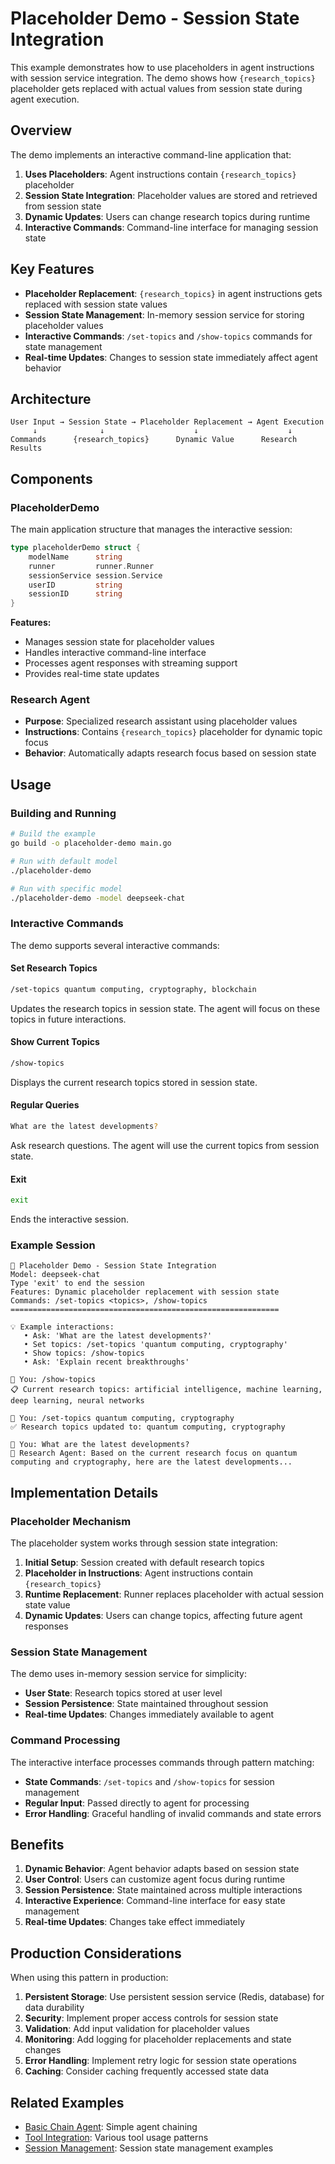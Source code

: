 # Placeholder Demo - Session State Integration

This example demonstrates how to use placeholders in agent instructions with session service integration. The demo shows how `{research_topics}` placeholder gets replaced with actual values from session state during agent execution.

## Overview

The demo implements an interactive command-line application that:
1. **Uses Placeholders**: Agent instructions contain `{research_topics}` placeholder
2. **Session State Integration**: Placeholder values are stored and retrieved from session state
3. **Dynamic Updates**: Users can change research topics during runtime
4. **Interactive Commands**: Command-line interface for managing session state

## Key Features

- **Placeholder Replacement**: `{research_topics}` in agent instructions gets replaced with session state values
- **Session State Management**: In-memory session service for storing placeholder values
- **Interactive Commands**: `/set-topics` and `/show-topics` commands for state management
- **Real-time Updates**: Changes to session state immediately affect agent behavior

## Architecture

```
User Input → Session State → Placeholder Replacement → Agent Execution
     ↓              ↓                    ↓                    ↓
Commands      {research_topics}      Dynamic Value      Research Results
```

## Components

### PlaceholderDemo

The main application structure that manages the interactive session:

```go
type placeholderDemo struct {
    modelName      string
    runner         runner.Runner
    sessionService session.Service
    userID         string
    sessionID      string
}
```

**Features:**
- Manages session state for placeholder values
- Handles interactive command-line interface
- Processes agent responses with streaming support
- Provides real-time state updates

### Research Agent

- **Purpose**: Specialized research assistant using placeholder values
- **Instructions**: Contains `{research_topics}` placeholder for dynamic topic focus
- **Behavior**: Automatically adapts research focus based on session state

## Usage

### Building and Running

```bash
# Build the example
go build -o placeholder-demo main.go

# Run with default model
./placeholder-demo

# Run with specific model
./placeholder-demo -model deepseek-chat
```

### Interactive Commands

The demo supports several interactive commands:

#### Set Research Topics
```bash
/set-topics quantum computing, cryptography, blockchain
```
Updates the research topics in session state. The agent will focus on these topics in future interactions.

#### Show Current Topics
```bash
/show-topics
```
Displays the current research topics stored in session state.

#### Regular Queries
```bash
What are the latest developments?
```
Ask research questions. The agent will use the current topics from session state.

#### Exit
```bash
exit
```
Ends the interactive session.

### Example Session

```
🔑 Placeholder Demo - Session State Integration
Model: deepseek-chat
Type 'exit' to end the session
Features: Dynamic placeholder replacement with session state
Commands: /set-topics <topics>, /show-topics
============================================================

💡 Example interactions:
   • Ask: 'What are the latest developments?'
   • Set topics: /set-topics 'quantum computing, cryptography'
   • Show topics: /show-topics
   • Ask: 'Explain recent breakthroughs'

👤 You: /show-topics
📋 Current research topics: artificial intelligence, machine learning, deep learning, neural networks

👤 You: /set-topics quantum computing, cryptography
✅ Research topics updated to: quantum computing, cryptography

👤 You: What are the latest developments?
🔬 Research Agent: Based on the current research focus on quantum computing and cryptography, here are the latest developments...
```

## Implementation Details

### Placeholder Mechanism

The placeholder system works through session state integration:

1. **Initial Setup**: Session created with default research topics
2. **Placeholder in Instructions**: Agent instructions contain `{research_topics}`
3. **Runtime Replacement**: Runner replaces placeholder with actual session state value
4. **Dynamic Updates**: Users can change topics, affecting future agent responses

### Session State Management

The demo uses in-memory session service for simplicity:

- **User State**: Research topics stored at user level
- **Session Persistence**: State maintained throughout session
- **Real-time Updates**: Changes immediately available to agent

### Command Processing

The interactive interface processes commands through pattern matching:

- **State Commands**: `/set-topics` and `/show-topics` for session management
- **Regular Input**: Passed directly to agent for processing
- **Error Handling**: Graceful handling of invalid commands and state errors

## Benefits

1. **Dynamic Behavior**: Agent behavior adapts based on session state
2. **User Control**: Users can customize agent focus during runtime
3. **Session Persistence**: State maintained across multiple interactions
4. **Interactive Experience**: Command-line interface for easy state management
5. **Real-time Updates**: Changes take effect immediately

## Production Considerations

When using this pattern in production:

1. **Persistent Storage**: Use persistent session service (Redis, database) for data durability
2. **Security**: Implement proper access controls for session state
3. **Validation**: Add input validation for placeholder values
4. **Monitoring**: Add logging for placeholder replacements and state changes
5. **Error Handling**: Implement retry logic for session state operations
6. **Caching**: Consider caching frequently accessed state data

## Related Examples

- [Basic Chain Agent](../chainagent/): Simple agent chaining
- [Tool Integration](../tools/): Various tool usage patterns
- [Session Management](../session/): Session state management examples 